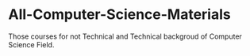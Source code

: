 # All-Computer-Science-Materials
Those courses for not Technical and Technical backgroud of Computer Science Field. 
